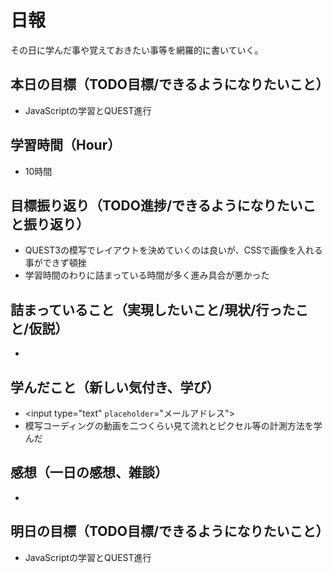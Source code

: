 # 日報
その日に学んだ事や覚えておきたい事等を網羅的に書いていく。
## 本日の目標（TODO目標/できるようになりたいこと）
- JavaScriptの学習とQUEST進行
## 学習時間（Hour）
- 10時間
## 目標振り返り（TODO進捗/できるようになりたいこと振り返り）
- QUEST3の模写でレイアウトを決めていくのは良いが、CSSで画像を入れる事ができず頓挫
- 学習時間のわりに詰まっている時間が多く進み具合が悪かった
## 詰まっていること（実現したいこと/現状/行ったこと/仮説）
- 
## 学んだこと（新しい気付き、学び）
- <input type="text" `placeholder`="メールアドレス">
- 模写コーディングの動画を二つくらい見て流れとピクセル等の計測方法を学んだ
## 感想（一日の感想、雑談）
- 
## 明日の目標（TODO目標/できるようになりたいこと）
- JavaScriptの学習とQUEST進行